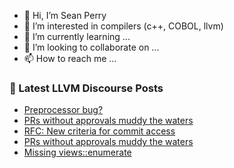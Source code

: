 - 👋 Hi, I’m Sean Perry
- 👀 I’m interested in compilers (c++, COBOL, llvm)
- 🌱 I’m currently learning ...
- 💞️ I’m looking to collaborate on ...
- 📫 How to reach me ...

<!---
s66perry/s66perry is a ✨ special ✨ repository because its `README.md` (this file) appears on your GitHub profile.
You can click the Preview link to take a look at your changes.
--->
### 📕 Latest LLVM Discourse Posts

<!-- DISCOURSE-LLVM:START -->
- [Preprocessor bug?](https://discourse.llvm.org/t/preprocessor-bug/76636#post_5)
- [PRs without approvals muddy the waters](https://discourse.llvm.org/t/prs-without-approvals-muddy-the-waters/76656#post_20)
- [RFC: New criteria for commit access](https://discourse.llvm.org/t/rfc-new-criteria-for-commit-access/76290?page=5#post_90)
- [PRs without approvals muddy the waters](https://discourse.llvm.org/t/prs-without-approvals-muddy-the-waters/76656#post_19)
- [Missing views::enumerate](https://discourse.llvm.org/t/missing-views-enumerate/76107#post_5)
<!-- DISCOURSE-LLVM:END -->
